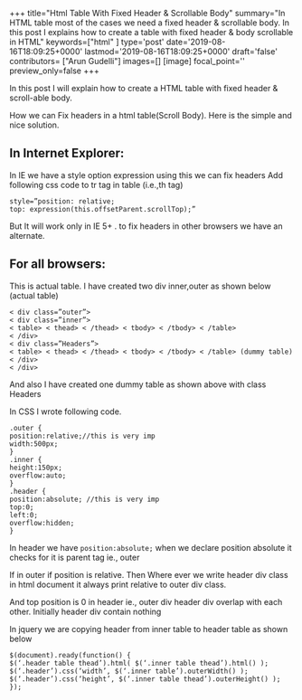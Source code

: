 +++
title="Html Table With Fixed Header & Scrollable Body"
summary="In HTML table most of the cases we need a fixed header & scrollable body. In this post I explains how to create a table with fixed header & body scrollable in HTML"
keywords=["html"
]
type='post'
date='2019-08-16T18:09:25+0000'
lastmod='2019-08-16T18:09:25+0000'
draft='false'
contributors= ["Arun Gudelli"]
images=[]
[image]
focal_point=''
preview_only=false
+++

In this post I will explain how to create a HTML table with fixed header & scroll-able body.

How we can Fix headers in a html table(Scroll Body). Here is the simple and nice solution. 

## In Internet Explorer:
 
In IE we have a style option expression using this we can fix headers
Add following css code to tr tag in table (i.e.,th tag)

```
style=”position: relative; 
top: expression(this.offsetParent.scrollTop);”
```
But It will work only in IE 5+ . to fix headers in other browsers we have an alternate.

## For all browsers:

This is actual table.
I have created two div inner,outer as shown below
(actual table)

```
< div class=”outer”>
< div class=”inner”>
< table> < thead> < /thead> < tbody> < /tbody> < /table>
< /div>
< div class=”Headers”>
< table> < thead> < /thead> < tbody> < /tbody> < /table> (dummy table)
< /div>
< /div>
```

And also I have created one dummy table as shown above with class Headers

In CSS I wrote following code.

```
.outer {
position:relative;//this is very imp
width:500px;
}
.inner {
height:150px;
overflow:auto;
}
.header {
position:absolute; //this is very imp
top:0;
left:0;
overflow:hidden;
}
```

In header we have `position:absolute;` when we declare position absolute it checks for it is parent tag ie., outer

If in outer if position is relative. Then
Where ever we write header div class in html document it always print relative to outer div class.

And top position is 0 in header ie., outer div header div overlap with each other.
Initially header div contain nothing

In jquery we are copying header from inner table to header table as shown below

```
$(document).ready(function() {
$(‘.header table thead’).html( $(‘.inner table thead’).html() );
$(‘.header’).css(‘width’, $(‘.inner table’).outerWidth() );
$(‘.header’).css(‘height’, $(‘.inner table thead’).outerHeight() );
});
```






















